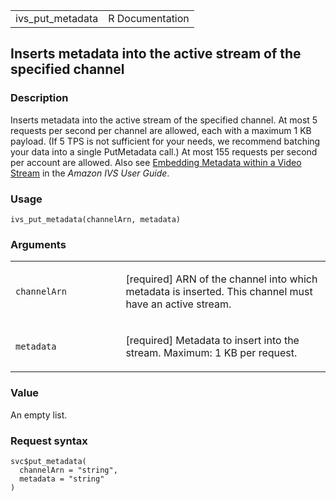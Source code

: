 <table style="width: 100%;">
<tbody>
<tr class="odd">
<td>ivs_put_metadata</td>
<td style="text-align: right;">R Documentation</td>
</tr>
</tbody>
</table>

## Inserts metadata into the active stream of the specified channel

### Description

Inserts metadata into the active stream of the specified channel. At
most 5 requests per second per channel are allowed, each with a maximum
1 KB payload. (If 5 TPS is not sufficient for your needs, we recommend
batching your data into a single PutMetadata call.) At most 155 requests
per second per account are allowed. Also see [Embedding Metadata within
a Video
Stream](https://docs.aws.amazon.com/ivs/latest/userguide/metadata.html)
in the *Amazon IVS User Guide*.

### Usage

    ivs_put_metadata(channelArn, metadata)

### Arguments

<table>
<colgroup>
<col style="width: 35%" />
<col style="width: 65%" />
</colgroup>
<tbody>
<tr class="odd">
<td><code id="ivs_put_metadata_:_channelArn">channelArn</code></td>
<td><p>[required] ARN of the channel into which metadata is inserted.
This channel must have an active stream.</p></td>
</tr>
<tr class="even">
<td><code id="ivs_put_metadata_:_metadata">metadata</code></td>
<td><p>[required] Metadata to insert into the stream. Maximum: 1 KB per
request.</p></td>
</tr>
</tbody>
</table>

### Value

An empty list.

### Request syntax

    svc$put_metadata(
      channelArn = "string",
      metadata = "string"
    )
